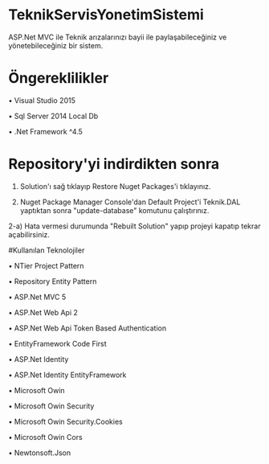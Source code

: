 # TeknikServisYonetimSistemi

ASP.Net MVC ile Teknik arızalarınızı bayii ile paylaşabileceğiniz ve yönetebileceğiniz bir sistem.

# Öngereklilikler

•	Visual Studio 2015

•	Sql Server 2014 Local Db

•	.Net Framework ^4.5


# Repository'yi indirdikten sonra

1)	Solution'ı sağ tıklayıp Restore Nuget Packages'i tıklayınız.

2)	 Nuget Package Manager Console'dan Default Project'i Teknik.DAL yaptıktan sonra "update-database" komutunu çalıştırınız.

   2-a) Hata vermesi durumunda "Rebuilt Solution" yapıp projeyi kapatıp tekrar açabilirsiniz.
 

#Kullanılan Teknolojiler

•	NTier Project Pattern

•	Repository Entity Pattern

•	ASP.Net MVC 5

•	ASP.Net Web Api 2

•	ASP.Net Web Api Token Based Authentication

•	EntityFramework Code First

•	ASP.Net Identity

•	ASP.Net Identity EntityFramework

•	Microsoft Owin

•	Microsoft Owin Security

•	Microsoft Owin Security.Cookies

•	Microsoft Owin Cors

•	Newtonsoft.Json

